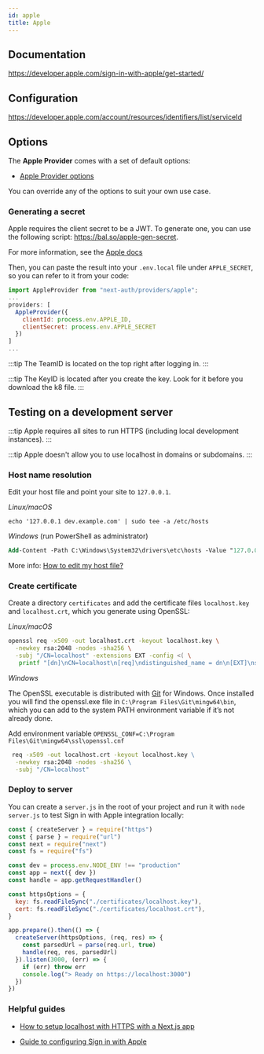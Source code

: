 ```yaml
---
id: apple
title: Apple
---
```


## Documentation

https://developer.apple.com/sign-in-with-apple/get-started/

## Configuration

https://developer.apple.com/account/resources/identifiers/list/serviceId

## Options

The **Apple Provider** comes with a set of default options:

- [Apple Provider options](https://github.com/nextauthjs/next-auth/blob/v4/packages/next-auth/src/providers/apple.ts)

You can override any of the options to suit your own use case.

### Generating a secret

Apple requires the client secret to be a JWT. To generate one, you can use the following script: https://bal.so/apple-gen-secret.

For more information, see the [Apple docs](https://developer.apple.com/documentation/sign_in_with_apple/generate_and_validate_tokens#3262048)

Then, you can paste the result into your `.env.local` file under `APPLE_SECRET`, so you can refer to it from your code:

```js
import AppleProvider from "next-auth/providers/apple";
...
providers: [
  AppleProvider({
    clientId: process.env.APPLE_ID,
    clientSecret: process.env.APPLE_SECRET
  })
]
...
```

:::tip
The TeamID is located on the top right after logging in.
:::

:::tip
The KeyID is located after you create the key. Look for it before you download the k8 file.
:::

## Testing on a development server

:::tip
Apple requires all sites to run HTTPS (including local development instances).
:::

:::tip
Apple doesn't allow you to use localhost in domains or subdomains.
:::

### Host name resolution

Edit your host file and point your site to `127.0.0.1`.

_Linux/macOS_

```
echo '127.0.0.1 dev.example.com' | sudo tee -a /etc/hosts
```

_Windows_ (run PowerShell as administrator)

```ps
Add-Content -Path C:\Windows\System32\drivers\etc\hosts -Value "127.0.0.1 dev.example.com" -Force
```

More info: [How to edit my host file?](https://phoenixnap.com/kb/how-to-edit-hosts-file-in-windows-mac-or-linux)

### Create certificate

Create a directory `certificates` and add the certificate files `localhost.key` and `localhost.crt`, which you generate using OpenSSL:

_Linux/macOS_

```bash
openssl req -x509 -out localhost.crt -keyout localhost.key \
  -newkey rsa:2048 -nodes -sha256 \
  -subj "/CN=localhost" -extensions EXT -config <( \
   printf "[dn]\nCN=localhost\n[req]\ndistinguished_name = dn\n[EXT]\nsubjectAltName=DNS:localhost\nkeyUsage=digitalSignature\nextendedKeyUsage=serverAuth")
```

_Windows_

The OpenSSL executable is distributed with [Git](https://git-scm.com/download/win) for Windows. Once installed you will find the openssl.exe file in `C:\Program Files\Git\mingw64\bin`, which you can add to the system PATH environment variable if it’s not already done.

Add environment variable `OPENSSL_CONF=C:\Program Files\Git\mingw64\ssl\openssl.cnf`

```cmd
 req -x509 -out localhost.crt -keyout localhost.key \
  -newkey rsa:2048 -nodes -sha256 \
  -subj "/CN=localhost"
```

### Deploy to server

You can create a `server.js` in the root of your project and run it with `node server.js` to test Sign in with Apple integration locally:

```js
const { createServer } = require("https")
const { parse } = require("url")
const next = require("next")
const fs = require("fs")

const dev = process.env.NODE_ENV !== "production"
const app = next({ dev })
const handle = app.getRequestHandler()

const httpsOptions = {
  key: fs.readFileSync("./certificates/localhost.key"),
  cert: fs.readFileSync("./certificates/localhost.crt"),
}

app.prepare().then(() => {
  createServer(httpsOptions, (req, res) => {
    const parsedUrl = parse(req.url, true)
    handle(req, res, parsedUrl)
  }).listen(3000, (err) => {
    if (err) throw err
    console.log("> Ready on https://localhost:3000")
  })
})
```

### Helpful guides

- [How to setup localhost with HTTPS with a Next.js app](https://medium.com/@anMagpie/secure-your-local-development-server-with-https-next-js-81ac6b8b3d68)

- [Guide to configuring Sign in with Apple](https://developer.okta.com/blog/2019/06/04/what-the-heck-is-sign-in-with-apple)

